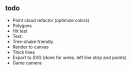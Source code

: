 ## todo

* Point cloud refactor (optimize colors)
* Polygons
* Hit test
* Text.
* Tree-shake friendly
* Render to canvas
* Thick lines
* Export to SVG (done for wires. left line strip and points)
* Game camera